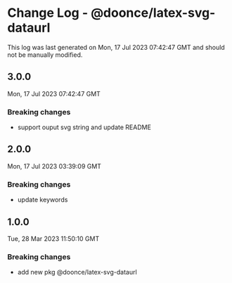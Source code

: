 # Change Log - @doonce/latex-svg-dataurl

This log was last generated on Mon, 17 Jul 2023 07:42:47 GMT and should not be manually modified.

## 3.0.0
Mon, 17 Jul 2023 07:42:47 GMT

### Breaking changes

- support ouput svg string and update README

## 2.0.0
Mon, 17 Jul 2023 03:39:09 GMT

### Breaking changes

- update keywords

## 1.0.0
Tue, 28 Mar 2023 11:50:10 GMT

### Breaking changes

- add new pkg @doonce/latex-svg-dataurl

